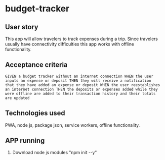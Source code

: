 # budget-tracker

## User story 

This app will allow travelers to track expenses during a trip. Since travelers usually have connectivity difficulties this app works with offline functionality. 

## Acceptance criteria 

``GIVEN a budget tracker without an internet connection
WHEN the user inputs an expense or deposit
THEN they will receive a notification that they have added an expense or deposit
WHEN the user reestablishes an internet connection
THEN the deposits or expenses added while they were offline are added to their transaction history and their totals are updated``

## Technologies used

PWA, node js, package json, service workers, offline functionality. 

## APP running

1. Download node js modules "npm init --y"